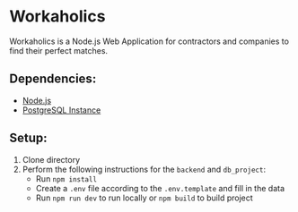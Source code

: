 # Workaholics
Workaholics is a Node.js Web Application for contractors and companies to find their perfect matches.

## Dependencies:
* [Node.js](https://nodejs.org/en)
* [PostgreSQL Instance](https://www.postgresql.org/)

## Setup:
1. Clone directory
2. Perform the following instructions for the `backend` and `db_project`:
    * Run `npm install`
    * Create a `.env` file according to the `.env.template` and fill in the data
    * Run `npm run dev` to run locally or `npm build` to build project
